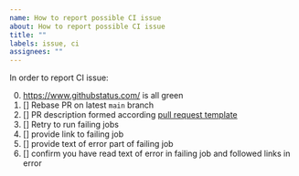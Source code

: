 ```yaml
---
name: How to report possible CI issue
about: How to report possible CI issue
title: ""
labels: issue, ci
assignees: ""
---
```


In order to report CI issue:

0. https://www.githubstatus.com/ is all green
1. [] Rebase PR on latest `main` branch
2. [] PR description formed according [pull request template]( ../pull_request_template.md)
3. [] Retry to run failing jobs
4. [] provide link to failing job
5. [] provide text of error part of failing job
6. [] confirm you have read text of error in failing job and followed links in error
